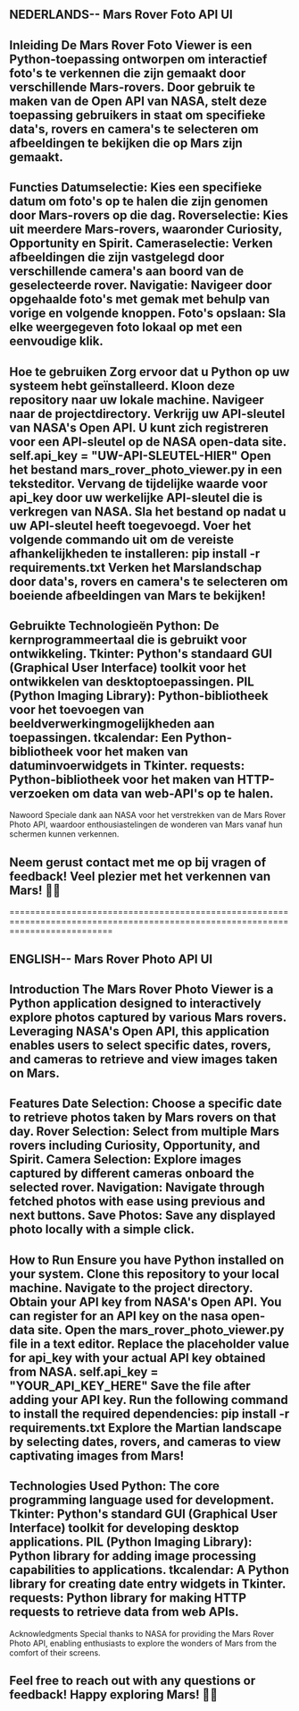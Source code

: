 NEDERLANDS-- Mars Rover Foto API UI
--------------------------------------------------------------------------------------------------------------------------------
Inleiding
De Mars Rover Foto Viewer is een Python-toepassing ontworpen om interactief foto's te verkennen die zijn gemaakt door verschillende Mars-rovers. Door gebruik te maken van de Open API van NASA, stelt deze toepassing gebruikers in staat om specifieke data's, rovers en camera's te selecteren om afbeeldingen te bekijken die op Mars zijn gemaakt.
--------------------------------------------------------------------------------------------------------------------------------
Functies
Datumselectie: Kies een specifieke datum om foto's op te halen die zijn genomen door Mars-rovers op die dag.
Roverselectie: Kies uit meerdere Mars-rovers, waaronder Curiosity, Opportunity en Spirit.
Cameraselectie: Verken afbeeldingen die zijn vastgelegd door verschillende camera's aan boord van de geselecteerde rover.
Navigatie: Navigeer door opgehaalde foto's met gemak met behulp van vorige en volgende knoppen.
Foto's opslaan: Sla elke weergegeven foto lokaal op met een eenvoudige klik.
--------------------------------------------------------------------------------------------------------------------------------
Hoe te gebruiken
Zorg ervoor dat u Python op uw systeem hebt geïnstalleerd.
Kloon deze repository naar uw lokale machine.
Navigeer naar de projectdirectory.
Verkrijg uw API-sleutel van NASA's Open API. U kunt zich registreren voor een API-sleutel op de NASA open-data site.
self.api_key = "UW-API-SLEUTEL-HIER"
Open het bestand mars_rover_photo_viewer.py in een teksteditor.
Vervang de tijdelijke waarde voor api_key door uw werkelijke API-sleutel die is verkregen van NASA.
Sla het bestand op nadat u uw API-sleutel heeft toegevoegd.
Voer het volgende commando uit om de vereiste afhankelijkheden te installeren: pip install -r requirements.txt
Verken het Marslandschap door data's, rovers en camera's te selecteren om boeiende afbeeldingen van Mars te bekijken!
-------------------------------------------------------------------------------------------------------------------------------
Gebruikte Technologieën
Python: De kernprogrammeertaal die is gebruikt voor ontwikkeling.
Tkinter: Python's standaard GUI (Graphical User Interface) toolkit voor het ontwikkelen van desktoptoepassingen.
PIL (Python Imaging Library): Python-bibliotheek voor het toevoegen van beeldverwerkingmogelijkheden aan toepassingen.
tkcalendar: Een Python-bibliotheek voor het maken van datuminvoerwidgets in Tkinter.
requests: Python-bibliotheek voor het maken van HTTP-verzoeken om data van web-API's op te halen.
--------------------------------------------------------------------------------------------------------------------------------
Nawoord
Speciale dank aan NASA voor het verstrekken van de Mars Rover Photo API, waardoor enthousiastelingen de wonderen van Mars vanaf hun schermen kunnen verkennen.

Neem gerust contact met me op bij vragen of feedback! Veel plezier met het verkennen van Mars! 🚀🔭
--------------------------------------------------------------------------------------------------------------------------------

================================================================================================================================

ENGLISH-- Mars Rover Photo API UI
--------------------------------------------------------------------------------------------------------------------------------
Introduction
The Mars Rover Photo Viewer is a Python application designed to interactively explore photos captured by various Mars rovers. Leveraging NASA's Open API, this application enables users to select specific dates, rovers, and cameras to retrieve and view images taken on Mars.
--------------------------------------------------------------------------------------------------------------------------------
Features
Date Selection: Choose a specific date to retrieve photos taken by Mars rovers on that day.
Rover Selection: Select from multiple Mars rovers including Curiosity, Opportunity, and Spirit.
Camera Selection: Explore images captured by different cameras onboard the selected rover.
Navigation: Navigate through fetched photos with ease using previous and next buttons.
Save Photos: Save any displayed photo locally with a simple click.
--------------------------------------------------------------------------------------------------------------------------------
How to Run
Ensure you have Python installed on your system.
Clone this repository to your local machine.
Navigate to the project directory.
Obtain your API key from NASA's Open API. You can register for an API key on the nasa open-data site.
Open the mars_rover_photo_viewer.py file in a text editor.
Replace the placeholder value for api_key with your actual API key obtained from NASA.
self.api_key = "YOUR_API_KEY_HERE"
Save the file after adding your API key.
Run the following command to install the required dependencies: pip install -r requirements.txt
Explore the Martian landscape by selecting dates, rovers, and cameras to view captivating images from Mars!
--------------------------------------------------------------------------------------------------------------------------------
Technologies Used
Python: The core programming language used for development.
Tkinter: Python's standard GUI (Graphical User Interface) toolkit for developing desktop applications.
PIL (Python Imaging Library): Python library for adding image processing capabilities to applications.
tkcalendar: A Python library for creating date entry widgets in Tkinter.
requests: Python library for making HTTP requests to retrieve data from web APIs.
--------------------------------------------------------------------------------------------------------------------------------
Acknowledgments
Special thanks to NASA for providing the Mars Rover Photo API, enabling enthusiasts to explore the wonders of Mars from the comfort of their screens.

Feel free to reach out with any questions or feedback! Happy exploring Mars! 🚀🔭
--------------------------------------------------------------------------------------------------------------------------------
